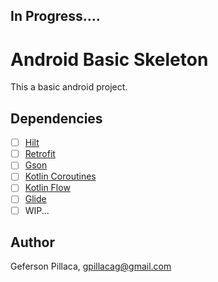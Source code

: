 ## In Progress....

# Android Basic Skeleton
This a basic android project.


## Dependencies

- [ ] [Hilt](https://developer.android.com/training/dependency-injection/hilt-android)
- [ ] [Retrofit](https://square.github.io/retrofit/)
- [ ] [Gson](https://github.com/google/gson)
- [ ] [Kotlin Coroutines](https://kotlinlang.org/docs/coroutines-overview.html)
- [ ] [Kotlin Flow](https://kotlinlang.org/docs/flow.html)
- [ ] [Glide](https://github.com/bumptech/glide)
- [ ] WIP...

## Author

Geferson Pillaca, gpillacag@gmail.com
